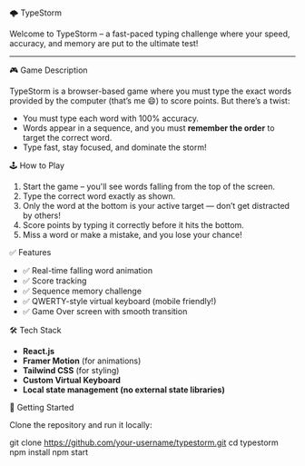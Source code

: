 🌩️ TypeStorm

Welcome to TypeStorm – a fast-paced typing challenge where your speed, accuracy, and memory are put to the ultimate test!

---

🎮 Game Description

TypeStorm is a browser-based game where you must type the exact words provided by the computer (that’s me 😄) to score points. But there’s a twist:

- You must type each word with 100% accuracy.
- Words appear in a sequence, and you must **remember the order** to target the correct word.
- Type fast, stay focused, and dominate the storm!

🕹️ How to Play

1. Start the game – you'll see words falling from the top of the screen.
2. Type the correct word exactly as shown.
3. Only the word at the bottom is your active target — don’t get distracted by others!
4. Score points by typing it correctly before it hits the bottom.
5. Miss a word or make a mistake, and you lose your chance!

✅ Features

- ✅ Real-time falling word animation
- ✅ Score tracking
- ✅ Sequence memory challenge
- ✅ QWERTY-style virtual keyboard (mobile friendly!)
- ✅ Game Over screen with smooth transition

🛠️ Tech Stack

- **React.js**
- **Framer Motion** (for animations)
- **Tailwind CSS** (for styling)
- **Custom Virtual Keyboard**
- **Local state management (no external state libraries)**

🚀 Getting Started

Clone the repository and run it locally:

git clone https://github.com/your-username/typestorm.git
cd typestorm
npm install
npm start
